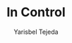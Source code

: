 ---
title: In Control
author: Yarisbel Tejeda
photo_url: "/portraits/Yarisbel.jpg"
audio_url: "/audio/Yarisbel.m4a"
---